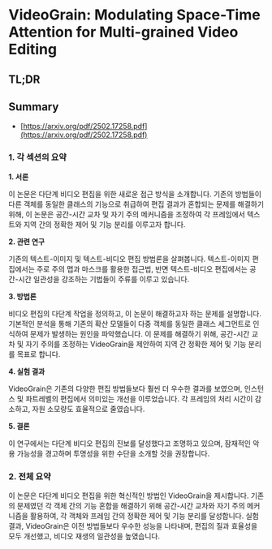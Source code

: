 # VideoGrain: Modulating Space-Time Attention for Multi-grained Video Editing
## TL;DR
## Summary
- [https://arxiv.org/pdf/2502.17258.pdf](https://arxiv.org/pdf/2502.17258.pdf)

### 1. 각 섹션의 요약

**1. 서론**

이 논문은 다단계 비디오 편집을 위한 새로운 접근 방식을 소개합니다. 기존의 방법들이 다른 객체를 동일한 클래스의 기능으로 취급하여 편집 결과가 혼합되는 문제를 해결하기 위해, 이 논문은 공간-시간 교차 및 자기 주의 메커니즘을 조정하여 각 프레임에서 텍스트와 지역 간의 정확한 제어 및 기능 분리를 이루고자 합니다.

**2. 관련 연구**

기존의 텍스트-이미지 및 텍스트-비디오 편집 방법론을 살펴봅니다. 텍스트-이미지 편집에서는 주로 주의 맵과 마스크를 활용한 접근법, 반면 텍스트-비디오 편집에서는 공간-시간 일관성을 강조하는 기법들이 주류를 이루고 있습니다.

**3. 방법론**

비디오 편집의 다단계 작업을 정의하고, 이 논문이 해결하고자 하는 문제를 설명합니다. 기본적인 분석을 통해 기존의 확산 모델들이 다중 객체를 동일한 클래스 세그먼트로 인식하여 문제가 발생하는 원인을 파악했습니다. 이 문제를 해결하기 위해, 공간-시간 교차 및 자기 주의를 조정하는 VideoGrain을 제안하여 지역 간 정확한 제어 및 기능 분리를 목표로 합니다.

**4. 실험 결과**

VideoGrain은 기존의 다양한 편집 방법들보다 훨씬 더 우수한 결과를 보였으며, 인스턴스 및 파트레벨의 편집에서 의미있는 개선을 이루었습니다. 각 프레임의 처리 시간이 감소하고, 자원 소모량도 효율적으로 줄였습니다.

**5. 결론**

이 연구에서는 다단계 비디오 편집의 진보를 달성했다고 조명하고 있으며, 잠재적인 악용 가능성을 경고하며 투명성을 위한 수단을 소개할 것을 권장합니다.

### 2. 전체 요약 

이 논문은 다단계 비디오 편집을 위한 혁신적인 방법인 VideoGrain을 제시합니다. 기존의 문제였던 각 객체 간의 기능 혼합을 해결하기 위해 공간-시간 교차와 자기 주의 메커니즘을 활용하여, 각 객체와 프레임 간의 정확한 제어 및 기능 분리를 달성합니다. 실험 결과, VideoGrain은 이전 방법들보다 우수한 성능을 나타내며, 편집의 질과 효율성을 모두 개선했고, 비디오 재생의 일관성을 높였습니다.